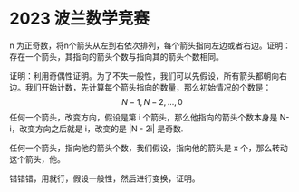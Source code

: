 # 2023 波兰数学竞赛

n 为正奇数，将n个箭头从左到右依次排列，每个箭头指向左边或者右边。证明：存在一个箭头，其指向的箭头个数与指向其的箭头个数相同。

证明：利用奇偶性证明。为了不失一般性，我们可以先假设，所有箭头都朝向右边。我们开始计数，先计算每个箭头指向的数量，那么初始情况的个数是：
$$
N-1, N-2, ..., 0
$$
任何一个箭头，改变方向，假设是第 i 个箭头，那么他指向的箭头个数本身是  N-i，改变方向之后就是 i，改变的是 |N - 2i| 是奇数.

任何一个箭头，指向他的箭头个数，我们假设，指向他的箭头是 x 个，那么转动这个箭头，他。


错错错，用就行，假设一般性，然后进行变换，证明。